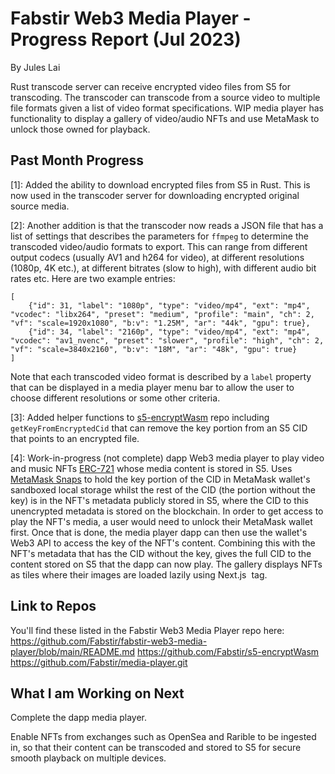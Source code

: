 # Fabstir Web3 Media Player - Progress Report (Jul 2023)
By Jules Lai

Rust transcode server can receive encrypted video files from S5 for transcoding. The transcoder can transcode from a source video to multiple file formats given a list of video format specifications. WIP media player has functionality to display a gallery of video/audio NFTs and use MetaMask to unlock those owned for playback.

## Past Month Progress

[1]: Added the ability to download encrypted files from S5 in Rust. This is now used in the transcoder server for downloading encrypted original source media.

[2]: Another addition is that the transcoder now reads a JSON file that has a list of settings that describes the parameters for `ffmpeg` to determine the transcoded video/audio formats to export. This can range from different output codecs (usually AV1 and h264 for video), at different resolutions (1080p, 4K etc.), at different bitrates (slow to high), with different audio bit rates etc. Here are two example entries:
```
[
    {"id": 31, "label": "1080p", "type": "video/mp4", "ext": "mp4", "vcodec": "libx264", "preset": "medium", "profile": "main", "ch": 2, "vf": "scale=1920x1080", "b:v": "1.25M", "ar": "44k", "gpu": true},
    {"id": 34, "label": "2160p", "type": "video/mp4", "ext": "mp4", "vcodec": "av1_nvenc", "preset": "slower", "profile": "high", "ch": 2, "vf": "scale=3840x2160", "b:v": "18M", "ar": "48k", "gpu": true}
]
```
Note that each transcoded video format is described by a `label` property that can be displayed in a media player menu bar to allow the user to choose different resolutions or some other criteria.

[3]: Added helper functions to [s5-encryptWasm](https://github.com/Fabstir/s5-encryptWasm) repo including `getKeyFromEncryptedCid` that can remove the key portion from an S5 CID that points to an encrypted file.

[4]:  Work-in-progress (not complete) dapp Web3 media player to play video and music NFTs [ERC-721](https://ethereum.org/en/developers/docs/standards/tokens/erc-721/) whose media content is stored in S5. Uses [MetaMask Snaps](https://metamask.io/snaps/) to hold the key portion of the CID  in MetaMask wallet's sandboxed local storage whilst the rest of the CID (the portion without the key) is in the NFT's metadata publicly stored in S5, where the CID to this unencrypted metadata is stored on the blockchain. In order to get access to play the NFT's media, a user would need to unlock their MetaMask wallet first. Once that is done, the media player dapp can then use the wallet's Web3 API to access the key of the NFT's content. Combining this with the NFT's metadata that has the CID without the key, gives the full CID to the content stored on S5 that the dapp can now play.
The gallery displays NFTs as tiles where their images are loaded lazily using Next.js <image> tag.


## Link to Repos

You'll find these listed in the Fabstir Web3 Media Player repo here: https://github.com/Fabstir/fabstir-web3-media-player/blob/main/README.md
 https://github.com/Fabstir/s5-encryptWasm
 https://github.com/Fabstir/media-player.git

## What I am Working on Next

Complete the dapp media player.

Enable NFTs from exchanges such as OpenSea and Rarible to be ingested in, so that their content  can be transcoded and stored to S5 for secure smooth playback on multiple devices.
